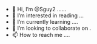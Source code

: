- 👋 Hi, I’m @Sguy2 ......
- 👀 I’m interested in reading ...
- 🌱 I’m currently learning ....
- 💞️ I’m looking to collaborate on .
- 📫 How to reach me ....

<!---
Sguy2/Sguy2 is a ✨ special ✨ repository because its `README.md` (this file) appears on your GitHub profile.
You can click the Preview link to take a look at your changes.
--->
